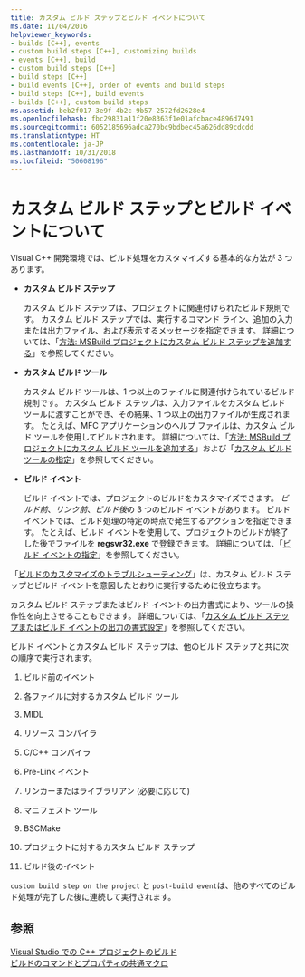```yaml
---
title: カスタム ビルド ステップとビルド イベントについて
ms.date: 11/04/2016
helpviewer_keywords:
- builds [C++], events
- custom build steps [C++], customizing builds
- events [C++], build
- custom build steps [C++]
- build steps [C++]
- build events [C++], order of events and build steps
- build steps [C++], build events
- builds [C++], custom build steps
ms.assetid: beb2f017-3e9f-4b2c-9b57-2572fd2628e4
ms.openlocfilehash: fbc29831a11f20e8363f1e01afcbace4896d7491
ms.sourcegitcommit: 6052185696adca270bc9bdbec45a626dd89cdcdd
ms.translationtype: HT
ms.contentlocale: ja-JP
ms.lasthandoff: 10/31/2018
ms.locfileid: "50608196"
---
```

# <a name="understanding-custom-build-steps-and-build-events"></a>カスタム ビルド ステップとビルド イベントについて

Visual C++ 開発環境では、ビルド処理をカスタマイズする基本的な方法が 3 つあります。

- **カスタム ビルド ステップ**

   カスタム ビルド ステップは、プロジェクトに関連付けられたビルド規則です。 カスタム ビルド ステップでは、実行するコマンド ライン、追加の入力または出力ファイル、および表示するメッセージを指定できます。 詳細については、「[方法: MSBuild プロジェクトにカスタム ビルド ステップを追加する](../build/how-to-add-a-custom-build-step-to-msbuild-projects.md)」を参照してください。

- **カスタム ビルド ツール**

   カスタム ビルド ツールは、1 つ以上のファイルに関連付けられているビルド規則です。 カスタム ビルド ステップは、入力ファイルをカスタム ビルド ツールに渡すことができ、その結果、1 つ以上の出力ファイルが生成されます。 たとえば、MFC アプリケーションのヘルプ ファイルは、カスタム ビルド ツールを使用してビルドされます。 詳細については、「[方法: MSBuild プロジェクトにカスタム ビルド ツールを追加する](../build/how-to-add-custom-build-tools-to-msbuild-projects.md)」および「[カスタム ビルド ツールの指定](../ide/specifying-custom-build-tools.md)」を参照してください。

- **ビルド イベント**

   ビルド イベントでは、プロジェクトのビルドをカスタマイズできます。 *ビルド前*、*リンク前*、*ビルド後*の 3 つのビルド イベントがあります。 ビルド イベントでは、ビルド処理の特定の時点で発生するアクションを指定できます。 たとえば、ビルド イベントを使用して、プロジェクトのビルドが終了した後でファイルを **regsvr32.exe** で登録できます。 詳細については、「[ビルド イベントの指定](../ide/specifying-build-events.md)」を参照してください。

「[ビルドのカスタマイズのトラブルシューティング](../ide/troubleshooting-build-customizations.md)」は、カスタム ビルド ステップとビルド イベントを意図したとおりに実行するために役立ちます。

カスタム ビルド ステップまたはビルド イベントの出力書式により、ツールの操作性を向上させることもできます。 詳細については、「[カスタム ビルド ステップまたはビルド イベントの出力の書式設定](../ide/formatting-the-output-of-a-custom-build-step-or-build-event.md)」を参照してください。

ビルド イベントとカスタム ビルド ステップは、他のビルド ステップと共に次の順序で実行されます。

1. ビルド前のイベント

2. 各ファイルに対するカスタム ビルド ツール

3. MIDL

4. リソース コンパイラ

5. C/C++ コンパイラ

6. Pre-Link イベント

7. リンカーまたはライブラリアン (必要に応じて)

8. マニフェスト ツール

9. BSCMake

10. プロジェクトに対するカスタム ビルド ステップ

11. ビルド後のイベント

`custom build step on the project` と `post-build event`は、他のすべてのビルド処理が完了した後に連続して実行されます。

## <a name="see-also"></a>参照

[Visual Studio での C++ プロジェクトのビルド](../ide/building-cpp-projects-in-visual-studio.md)<br>
[ビルドのコマンドとプロパティの共通マクロ](../ide/common-macros-for-build-commands-and-properties.md)
